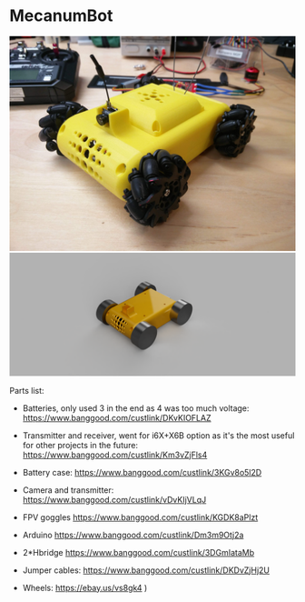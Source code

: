 # MecanumBot
![Photo](IMG_20190809_140127.jpg)
![Render](Render.png)

Parts list:

* Batteries, only used 3 in the end as 4 was too much voltage: https://www.banggood.com/custlink/DKvKIOFLAZ


* Transmitter and receiver, went for i6X+X6B option as it's the most useful for other projects in the future: 
https://www.banggood.com/custlink/Km3vZjFls4

* Battery case: https://www.banggood.com/custlink/3KGv8o5l2D
* Camera and transmitter: https://www.banggood.com/custlink/vDvKIjVLqJ
* FPV goggles https://www.banggood.com/custlink/KGDK8aPlzt
* Arduino https://www.banggood.com/custlink/Dm3m9Otj2a
* 2*Hbridge https://www.banggood.com/custlink/3DGmIataMb
* Jumper cables: https://www.banggood.com/custlink/DKDvZjHj2U
* Wheels: https://ebay.us/vs8gk4
)
